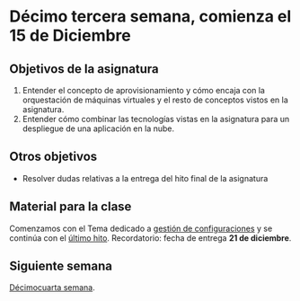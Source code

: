 # Décimo tercera semana, comienza el 15 de Diciembre

## Objetivos de la asignatura

1. Entender el concepto de aprovisionamiento y cómo encaja con la orquestación de máquinas virtuales y el resto de conceptos vistos en la asignatura. 
2. Entender cómo combinar las tecnologías vistas en la asignatura para un despliegue de una aplicación en la nube.


## Otros objetivos

* Resolver dudas relativas a la entrega del hito final de la asignatura


## Material para la clase

Comenzamos con el Tema dedicado a
[gestión de configuraciones](http://jj.github.io/IV/documentos/temas/Gestion_de_configuraciones) y se continúa con el 
[último hito](http://jj.github.io/IV/documentos/proyecto/5.IaaS). Recordatorio: fecha de entrega **21 de diciembre**. 


## Siguiente semana

[Décimocuarta semana](14-semana.md). 
